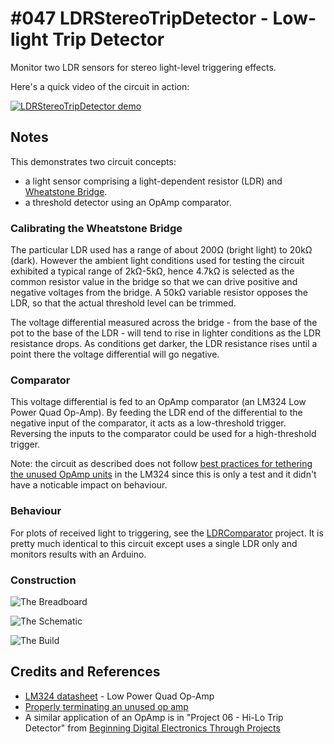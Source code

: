 # #047 LDRStereoTripDetector - Low-light Trip Detector

Monitor two LDR sensors for stereo light-level triggering effects.

Here's a quick video of the circuit in action:

[![LDRStereoTripDetector demo](https://img.youtube.com/vi/Wo1voY0uE9c/0.jpg)](https://www.youtube.com/watch?v=Wo1voY0uE9c)



## Notes

This demonstrates two circuit concepts:
* a light sensor comprising a light-dependent resistor (LDR) and [Wheatstone Bridge](http://en.wikipedia.org/wiki/Wheatstone_bridge).
* a threshold detector using an OpAmp comparator.

### Calibrating the Wheatstone Bridge

The particular LDR used has a range of about 200Ω (bright light) to 20kΩ (dark).
However the ambient light conditions used for testing the circuit exhibited a typical range of 2kΩ-5kΩ,
hence 4.7kΩ is selected as the common resistor value in the bridge so that we can drive positive and negative voltages from the bridge.
A 50kΩ variable resistor opposes the LDR, so that the actual threshold level can be trimmed.

The voltage differential measured across the bridge - from the base of the pot to the base of the LDR -
will tend to rise in lighter conditions as the LDR resistance drops.
As conditions get darker, the LDR resistance rises until a point there the voltage differential will go negative.

### Comparator

This voltage differential is fed to an OpAmp comparator (an LM324 Low Power Quad Op-Amp).
By feeding the LDR end of the differential to the negative input of the comparator, it acts as a low-threshold trigger.
Reversing the inputs to the comparator could be used for a high-threshold trigger.

Note: the circuit as described does not follow
[best practices for tethering the unused OpAmp units](http://www.electronicproducts.com/Analog_Mixed_Signal_ICs/Amplifiers/Properly_terminating_an_unused_op_amp.aspx)
 in the LM324 since this is only a test and it didn't have a noticable impact on behaviour.

### Behaviour

For plots of received light to triggering, see the [LDRComparator](../LDRComparator) project. It is pretty much identical
to this circuit except uses a single LDR only and monitors results with an Arduino.

### Construction

![The Breadboard](./assets/LDRStereoTripDetector_bb.jpg?raw=true)

![The Schematic](./assets/LDRStereoTripDetector_schematic.jpg?raw=true)

![The Build](./assets/LDRStereoTripDetector_build.jpg?raw=true)


## Credits and References

* [LM324 datasheet](https://www.futurlec.com/Linear/LM324N.shtml) - Low Power Quad Op-Amp
* [Properly terminating an unused op amp](http://www.electronicproducts.com/Analog_Mixed_Signal_ICs/Amplifiers/Properly_terminating_an_unused_op_amp.aspx)
* A similar application of an OpAmp is in "Project 06 - Hi-Lo Trip Detector" from [Beginning Digital Electronics Through Projects](http://www.amazon.com/gp/product/0750672692/ref=as_li_tl?ie=UTF8&camp=1789&creative=390957&creativeASIN=0750672692&linkCode=as2&tag=itsaprli-20&linkId=S6GVIV6DHZABMHTA)

